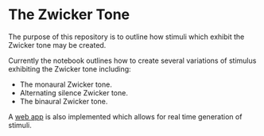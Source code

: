 # The Zwicker Tone
The purpose of this repository is to outline how stimuli which exhibit the Zwicker tone may be created. 

Currently the notebook outlines how to create several variations of stimulus exhibiting the Zwicker tone including:
- The monaural Zwicker tone.
- Alternating silence Zwicker tone.
- The binaural Zwicker tone.

A [web app](https://jkilgallen-zwicker-tone.streamlit.app/) is also implemented which allows for real time generation of stimuli.